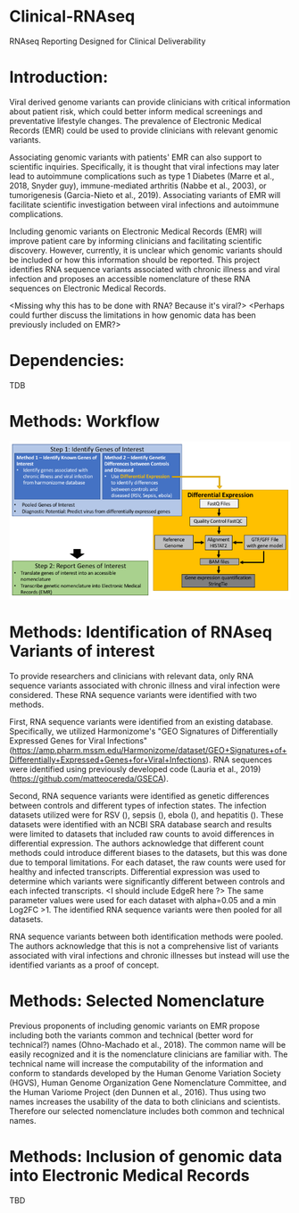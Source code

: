 # Clinical-RNAseq
RNAseq Reporting Designed for Clinical Deliverability
 
# Introduction:
 
Viral derived genome variants can provide clinicians with critical information about patient risk, which could better inform medical screenings and preventative lifestyle changes.  The prevalence of Electronic Medical Records (EMR) could be used to provide clinicians with relevant genomic variants.
 
Associating genomic variants with patients' EMR can also support to scientific inquiries.  Specifically, it is thought that viral infections may later lead to autoimmune complications such as type 1 Diabetes (Marre et al., 2018, Snyder guy), immune-mediated arthritis (Nabbe et al., 2003), or tumorigenesis (Garcia-Nieto et al., 2019).  Associating variants of EMR will facilitate scientific investigation between viral infections and autoimmune complications.
 
Including genomic variants on Electronic Medical Records (EMR) will improve patient care by informing clinicians and facilitating scientific discovery.  However, currently, it is unclear which genomic variants should be included or how this information should be reported.  This project identifies RNA sequence variants associated with chronic illness and viral infection and proposes an accessible nomenclature of these RNA sequences on Electronic Medical Records.
 
<Missing why this has to be done with RNA? Because it's viral?>
<Perhaps could further discuss the limitations in how genomic data has been previously included on EMR?>
 
# Dependencies:
 
TDB
 
# Methods: Workflow
 
![RNAseq_WorkFlow](/RNAseq_WorkFlow.png)
 
# Methods: Identification of RNAseq Variants of interest
 
To provide researchers and clinicians with relevant data, only RNA sequence variants associated with chronic illness and viral infection were considered.  These RNA sequence variants were identified with two methods.
 
First, RNA sequence variants were identified from an existing database.  Specifically, we utilized Harmonizome's "GEO Signatures of Differentially Expressed Genes for Viral Infections" (https://amp.pharm.mssm.edu/Harmonizome/dataset/GEO+Signatures+of+Differentially+Expressed+Genes+for+Viral+Infections). RNA sequences were identified using previously developed code (Lauria et al., 2019)(https://github.com/matteocereda/GSECA).
 
Second, RNA sequence variants were identified as genetic differences between controls and different types of infection states.   The infection datasets utilized were for RSV (), sepsis (), ebola (), and hepatitis ().  These datasets were identified with an NCBI SRA database search and results were limited to datasets that included raw counts to avoid differences in differential expression.  The authors acknowledge that different count methods could introduce different biases to the datasets, but this was done due to temporal limitations. For each dataset, the raw counts were used for healthy and infected transcripts. Differential expression was used to determine which variants were significantly different between controls and each infected transcripts. <I should include EdgeR here ?>  The same parameter values were used for each dataset with alpha=0.05 and a min Log2FC >1. The identified RNA sequence variants were then pooled for all datasets.
 
RNA sequence variants between both identification methods were pooled.  The authors acknowledge that this is not a comprehensive list of variants associated with viral infections and chronic illnesses but instead will use the identified variants as a proof of concept.
 
# Methods: Selected Nomenclature
 
Previous proponents of including genomic variants on EMR propose including both the variants common and technical (better word for technical?) names (Ohno-Machado et al., 2018). The common name will be easily recognized and it is the nomenclature clinicians are familiar with. The technical name will increase the computability of the information and conform to standards developed by the Human Genome Variation Society (HGVS), Human Genome Organization Gene Nomenclature Committee, and the Human Variome Project
(den Dunnen et al., 2016).  Thus using two names increases the usability of the data to both clinicians and scientists.  Therefore our selected nomenclature includes both common and technical names.
 
# Methods: Inclusion of genomic data into Electronic Medical Records
 
TBD
